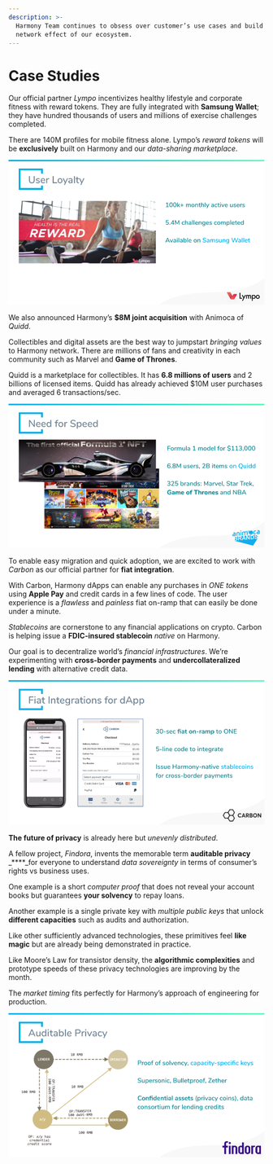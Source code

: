 ```yaml
---
description: >-
  Harmony Team continues to obsess over customer’s use cases and build the
  network effect of our ecosystem.
---
```


# Case Studies

Our official partner _Lympo_ incentivizes healthy lifestyle and corporate fitness with reward tokens. They are fully integrated with **Samsung Wallet**; they have hundred thousands of users and millions of exercise challenges completed.

There are 140M profiles for mobile fitness alone. Lympo’s _reward tokens_ will be **exclusively** built on Harmony and our _data-sharing marketplace_.

![](../.gitbook/assets/image%20%28149%29.png)

We  also announced Harmony’s **$8M joint acquisition** with Animoca of _Quidd_.

Collectibles and digital assets are the best way to jumpstart _bringing values_ to Harmony network. There are millions of fans and creativity in each community such as Marvel and **Game of Thrones**.

Quidd is a marketplace for collectibles. It has **6.8 millions of users** and 2 billions of licensed items. Quidd has already achieved $10M user purchases and averaged 6 transactions/sec.

![](../.gitbook/assets/image%20%28105%29.png)

To enable easy migration and quick adoption, we are excited to work with _Carbon_ as our official partner for **fiat integration**.

With Carbon, Harmony dApps can enable any purchases in _ONE tokens_ using **Apple Pay** and credit cards in a few lines of code. The user experience is a _flawless_ and _painless_ fiat on-ramp that can easily be done under a minute.

_Stablecoins_ are cornerstone to any financial applications on crypto. Carbon is helping issue a **FDIC-insured stablecoin** _native_ on Harmony.

Our goal is to decentralize world’s _financial infrastructures_. We’re experimenting with **cross-border payments** and **undercollateralized lending** with alternative credit data.

![](../.gitbook/assets/image%20%2817%29.png)

**The future of privacy** is already here but _unevenly distributed_.

A fellow project, _Findora_, invents the memorable term **auditable privacy** _****_for everyone to understand _data sovereignty_ in terms of consumer’s rights vs business uses.

One example is a short _computer proof_ that does not reveal your account books but guarantees **your solvency** to repay loans.

Another example is a single private key with _multiple public keys_ that unlock **different capacities** such as audits and authorization.

Like other sufficiently advanced technologies, these primitives feel **like magic** but are already being demonstrated in practice.

Like Moore’s Law for transistor density, the **algorithmic complexities** and prototype speeds of these privacy technologies are improving by the month.

The _market timing_ fits perfectly for Harmony’s approach of engineering for production.

![](../.gitbook/assets/image%20%2818%29.png)

